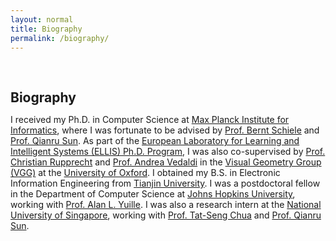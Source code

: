 ```yaml
---
layout: normal
title: Biography
permalink: /biography/
---
```


<h1 id="biography"></h1>

<h2 style="margin: 60px 0px 10px;">Biography</h2>


I received my Ph.D. in Computer Science at [Max Planck Institute for Informatics](https://www.mpi-inf.mpg.de/), where I was fortunate to be advised by [Prof. Bernt Schiele](https://people.mpi-inf.mpg.de/~schiele/) and [Prof. Qianru Sun](https://qianrusun.com/). As part of the [European Laboratory for Learning and Intelligent Systems (ELLIS) Ph.D. Program](https://ellis.eu/phd-postdoc), I was also co-supervised by [Prof. Christian Rupprecht](https://www.cs.ox.ac.uk/people/christian.rupprecht/) and [Prof. Andrea Vedaldi](https://www.robots.ox.ac.uk/~vedaldi/) in the [Visual Geometry Group (VGG)](https://www.robots.ox.ac.uk/~vgg/) at the [University of Oxford](https://www.ox.ac.uk/). I obtained my B.S. in Electronic Information Engineering from [Tianjin University](http://www.tju.edu.cn/english/index.htm). I was a postdoctoral fellow in the Department of Computer Science at [Johns Hopkins University](https://cs.jhu.edu), working with [Prof. Alan L. Yuille](https://www.cs.jhu.edu/~ayuille/).  I was also a research intern at the [National University of Singapore](https://www.comp.nus.edu.sg/), working with [Prof. Tat-Seng Chua](https://www.chuatatseng.com/) and [Prof. Qianru Sun](https://qianrusun.com/).
